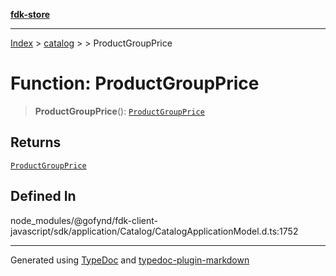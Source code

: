 [**fdk-store**](../../../README.md)
***

[Index](../../../API.md) > [catalog](../../README.md) > [<internal>](../README.md) > ProductGroupPrice

# Function: ProductGroupPrice

> **ProductGroupPrice**(): [`ProductGroupPrice`](../type-aliases/type-alias.ProductGroupPrice.md)

## Returns

[`ProductGroupPrice`](../type-aliases/type-alias.ProductGroupPrice.md)

## Defined In

node\_modules/@gofynd/fdk-client-javascript/sdk/application/Catalog/CatalogApplicationModel.d.ts:1752

***
Generated using [TypeDoc](https://typedoc.org/) and [typedoc-plugin-markdown](https://www.npmjs.com/package/typedoc-plugin-markdown)
